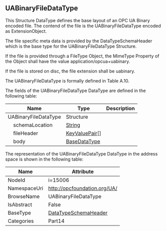 <!-- datatype -->
## UABinaryFileDataType
This Structure DataType defines the base layout of an OPC UA Binary encoded file. The contend of the file is the UABinaryFileDataType encoded as ExtensionObject.

The file specific meta data is provided by the DataTypeSchemaHeader which is the base type for the UABinaryFileDataType Structure.

If the file is provided through a FileType Object, the MimeType Property of the Object shall have the value application/opcua+uabinary.

If the file is stored on disc, the file extension shall be uabinary.

The UABinaryFileDataType is formally defined in Table A.10.  
<!-- end of description -->
The fields of the UABinaryFileDataType DataType are defined in the following table:  

|Name|Type|Description|
|---|---|---|
|UABinaryFileDataType|Structure||
|&nbsp;&nbsp;&nbsp;&nbsp;schemaLocation|[String](../../../Part3/DataTypes/String/readme.md)||
|&nbsp;&nbsp;&nbsp;&nbsp;fileHeader|[KeyValuePair](../../../Part5/DataTypes/KeyValuePair/readme.md)[]||
|&nbsp;&nbsp;&nbsp;&nbsp;body|[BaseDataType](../../../Part3/DataTypes/BaseDataType/readme.md)||

The representation of the UABinaryFileDataType DataType in the address space is shown in the following table:  

|Name|Attribute|
|---|---|
|NodeId|i=15006|
|NamespaceUri|http://opcfoundation.org/UA/|
|BrowseName|UABinaryFileDataType|
|IsAbstract|False|
|BaseType|[DataTypeSchemaHeader](../../../Part14/DataTypes/DataTypeSchemaHeader/readme.md)|
|Categories|Part14|


